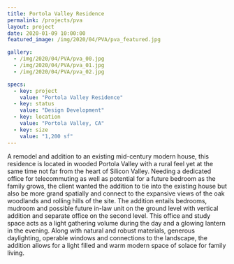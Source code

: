 ```yaml
---
title: Portola Valley Residence
permalink: /projects/pva
layout: project
date: 2020-01-09 10:00:00
featured_image: /img/2020/04/PVA/pva_featured.jpg

gallery:
  - /img/2020/04/PVA/pva_00.jpg
  - /img/2020/04/PVA/pva_01.jpg
  - /img/2020/04/PVA/pva_02.jpg

specs:
  - key: project
    value: "Portola Valley Residence"
  - key: status
    value: "Design Development"
  - key: location
    value: "Portola Valley, CA"
  - key: size
    value: "1,200 sf"
---
```


A remodel and addition to an existing mid-century modern house, this residence is located in wooded Portola Valley with a rural feel yet at the same time not far from the heart of Silicon Valley.  Needing a dedicated office for telecommuting as well as potential for a future bedroom as the family grows, the client wanted the addition to tie into the existing house but also be more grand spatially and connect to the expansive views of the oak woodlands and rolling hills of the site. The addition entails bedrooms, mudroom and possible future in-law unit on the ground level with vertical addition and separate office on the second level. This office and study space acts as a light gathering volume during the day and a glowing lantern in the evening. Along with natural and robust materials, generous daylighting, operable windows and connections to the landscape, the addition allows for a light filled and warm modern space of solace for family living.